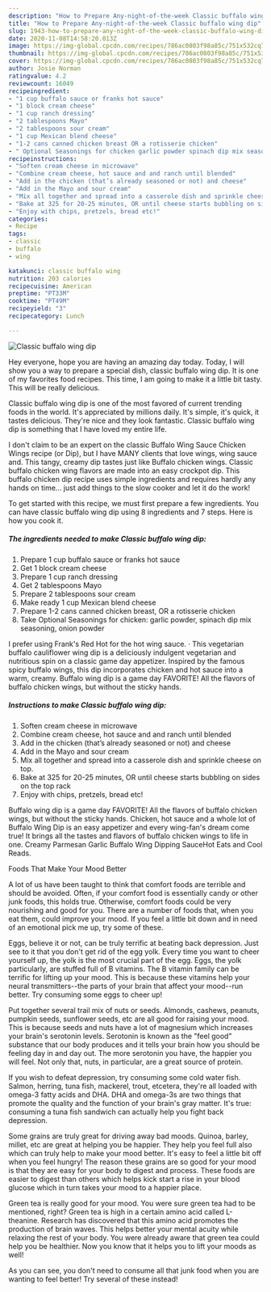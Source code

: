 ```yaml
---
description: "How to Prepare Any-night-of-the-week Classic buffalo wing dip"
title: "How to Prepare Any-night-of-the-week Classic buffalo wing dip"
slug: 1943-how-to-prepare-any-night-of-the-week-classic-buffalo-wing-dip
date: 2020-11-08T14:58:20.013Z
image: https://img-global.cpcdn.com/recipes/786ac0803f98a85c/751x532cq70/classic-buffalo-wing-dip-recipe-main-photo.jpg
thumbnail: https://img-global.cpcdn.com/recipes/786ac0803f98a85c/751x532cq70/classic-buffalo-wing-dip-recipe-main-photo.jpg
cover: https://img-global.cpcdn.com/recipes/786ac0803f98a85c/751x532cq70/classic-buffalo-wing-dip-recipe-main-photo.jpg
author: Josie Norman
ratingvalue: 4.2
reviewcount: 16049
recipeingredient:
- "1 cup buffalo sauce or franks hot sauce"
- "1 block cream cheese"
- "1 cup ranch dressing"
- "2 tablespoons Mayo"
- "2 tablespoons sour cream"
- "1 cup Mexican blend cheese"
- "1-2 cans canned chicken breast OR a rotisserie chicken"
- " Optional Seasonings for chicken garlic powder spinach dip mix seasoning onion powder"
recipeinstructions:
- "Soften cream cheese in microwave"
- "Combine cream cheese, hot sauce and and ranch until blended"
- "Add in the chicken (that’s already seasoned or not) and cheese"
- "Add in the Mayo and sour cream"
- "Mix all together and spread into a casserole dish and sprinkle cheese on top."
- "Bake at 325 for 20-25 minutes, OR until cheese starts bubbling on sides on the top rack"
- "Enjoy with chips, pretzels, bread etc!"
categories:
- Recipe
tags:
- classic
- buffalo
- wing

katakunci: classic buffalo wing 
nutrition: 203 calories
recipecuisine: American
preptime: "PT33M"
cooktime: "PT49M"
recipeyield: "3"
recipecategory: Lunch

---
```



![Classic buffalo wing dip](https://img-global.cpcdn.com/recipes/786ac0803f98a85c/751x532cq70/classic-buffalo-wing-dip-recipe-main-photo.jpg)

Hey everyone, hope you are having an amazing day today. Today, I will show you a way to prepare a special dish, classic buffalo wing dip. It is one of my favorites food recipes. This time, I am going to make it a little bit tasty. This will be really delicious.

Classic buffalo wing dip is one of the most favored of current trending foods in the world. It's appreciated by millions daily. It's simple, it's quick, it tastes delicious. They're nice and they look fantastic. Classic buffalo wing dip is something that I have loved my entire life.

I don&#39;t claim to be an expert on the classic Buffalo Wing Sauce Chicken Wings recipe (or Dip), but I have MANY clients that love wings, wing sauce and. This tangy, creamy dip tastes just like Buffalo chicken wings. Classic buffalo chicken wing flavors are made into an easy crockpot dip. This buffalo chicken dip recipe uses simple ingredients and requires hardly any hands on time… just add things to the slow cooker and let it do the work!


To get started with this recipe, we must first prepare a few ingredients. You can have classic buffalo wing dip using 8 ingredients and 7 steps. Here is how you cook it.

<!--inarticleads1-->

##### The ingredients needed to make Classic buffalo wing dip:

1. Prepare 1 cup buffalo sauce or franks hot sauce
1. Get 1 block cream cheese
1. Prepare 1 cup ranch dressing
1. Get 2 tablespoons Mayo
1. Prepare 2 tablespoons sour cream
1. Make ready 1 cup Mexican blend cheese
1. Prepare 1-2 cans canned chicken breast, OR a rotisserie chicken
1. Take  Optional Seasonings for chicken: garlic powder, spinach dip mix seasoning, onion powder


I prefer using Frank&#39;s Red Hot for the hot wing sauce. · This vegetarian buffalo cauliflower wing dip is a deliciously indulgent vegetarian and nutritious spin on a classic game day appetizer. Inspired by the famous spicy buffalo wings, this dip incorporates chicken and hot sauce into a warm, creamy. Buffalo wing dip is a game day FAVORITE! All the flavors of buffalo chicken wings, but without the sticky hands. 

<!--inarticleads2-->

##### Instructions to make Classic buffalo wing dip:

1. Soften cream cheese in microwave
1. Combine cream cheese, hot sauce and and ranch until blended
1. Add in the chicken (that’s already seasoned or not) and cheese
1. Add in the Mayo and sour cream
1. Mix all together and spread into a casserole dish and sprinkle cheese on top.
1. Bake at 325 for 20-25 minutes, OR until cheese starts bubbling on sides on the top rack
1. Enjoy with chips, pretzels, bread etc!


Buffalo wing dip is a game day FAVORITE! All the flavors of buffalo chicken wings, but without the sticky hands. Chicken, hot sauce and a whole lot of Buffalo Wing Dip is an easy appetizer and every wing-fan&#39;s dream come true! It brings all the tastes and flavors of buffalo chicken wings to life in one. Creamy Parmesan Garlic Buffalo Wing Dipping SauceHot Eats and Cool Reads. 

Foods That Make Your Mood Better


A lot of us have been taught to think that comfort foods are terrible and should be avoided. Often, if your comfort food is essentially candy or other junk foods, this holds true. Otherwise, comfort foods could be very nourishing and good for you. There are a number of foods that, when you eat them, could improve your mood. If you feel a little bit down and in need of an emotional pick me up, try some of these.

Eggs, believe it or not, can be truly terrific at beating back depression. Just see to it that you don't get rid of the egg yolk. Every time you want to cheer yourself up, the yolk is the most crucial part of the egg. Eggs, the yolk particularly, are stuffed full of B vitamins. The B vitamin family can be terrific for lifting up your mood. This is because these vitamins help your neural transmitters--the parts of your brain that affect your mood--run better. Try consuming some eggs to cheer up!

Put together several trail mix of nuts or seeds. Almonds, cashews, peanuts, pumpkin seeds, sunflower seeds, etc are all good for raising your mood. This is because seeds and nuts have a lot of magnesium which increases your brain's serotonin levels. Serotonin is known as the "feel good" substance that our body produces and it tells your brain how you should be feeling day in and day out. The more serotonin you have, the happier you will feel. Not only that, nuts, in particular, are a great source of protein.

If you wish to defeat depression, try consuming some cold water fish. Salmon, herring, tuna fish, mackerel, trout, etcetera, they're all loaded with omega-3 fatty acids and DHA. DHA and omega-3s are two things that promote the quality and the function of your brain's gray matter. It's true: consuming a tuna fish sandwich can actually help you fight back depression. 

Some grains are truly great for driving away bad moods. Quinoa, barley, millet, etc are great at helping you be happier. They help you feel full also which can truly help to make your mood better. It's easy to feel a little bit off when you feel hungry! The reason these grains are so good for your mood is that they are easy for your body to digest and process. These foods are easier to digest than others which helps kick start a rise in your blood glucose which in turn takes your mood to a happier place.

Green tea is really good for your mood. You were sure green tea had to be mentioned, right? Green tea is high in a certain amino acid called L-theanine. Research has discovered that this amino acid promotes the production of brain waves. This helps better your mental acuity while relaxing the rest of your body. You were already aware that green tea could help you be healthier. Now you know that it helps you to lift your moods as well!

As you can see, you don't need to consume all that junk food when you are wanting to feel better! Try several of these instead!

